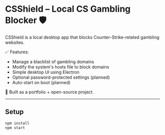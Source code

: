 # CSShield – Local CS Gambling Blocker 🛡️

CSShield is a local desktop app that blocks Counter-Strike-related gambling websites.

✅ Features:
- Manage a blacklist of gambling domains
- Modify the system's hosts file to block domains
- Simple desktop UI using Electron
- Optional password-protected settings (planned)
- Auto-start on boot (planned)

🚀 Built as a portfolio + open-source project.

---

## Setup

```bash
npm install
npm start
```

